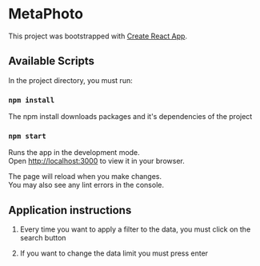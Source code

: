 # MetaPhoto

This project was bootstrapped with [Create React App](https://github.com/facebook/create-react-app).

## Available Scripts

In the project directory, you must run:

### `npm install`

The npm install downloads packages and it's dependencies of the project

### `npm start`

Runs the app in the development mode.\
Open [http://localhost:3000](http://localhost:3000) to view it in your browser.

The page will reload when you make changes.\
You may also see any lint errors in the console.

## Application instructions

1) Every time you want to apply a filter to the data, you must click on the search button

2) If you want to change the data limit you must press enter

